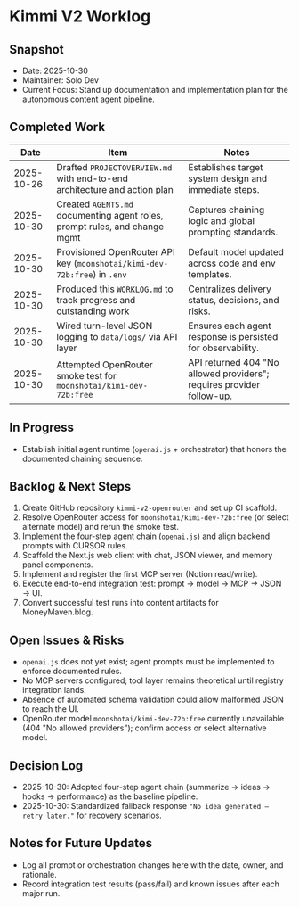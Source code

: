 # Kimmi V2 Worklog

## Snapshot

- Date: 2025-10-30
- Maintainer: Solo Dev
- Current Focus: Stand up documentation and implementation plan for the autonomous content agent pipeline.

## Completed Work

| Date       | Item                                                                      | Notes |
|------------|---------------------------------------------------------------------------|-------|
| 2025-10-26 | Drafted `PROJECTOVERVIEW.md` with end-to-end architecture and action plan | Establishes target system design and immediate steps. |
| 2025-10-30 | Created `AGENTS.md` documenting agent roles, prompt rules, and change mgmt | Captures chaining logic and global prompting standards. |
| 2025-10-30 | Provisioned OpenRouter API key (`moonshotai/kimi-dev-72b:free`) in `.env`   | Default model updated across code and env templates. |
| 2025-10-30 | Produced this `WORKLOG.md` to track progress and outstanding work          | Centralizes delivery status, decisions, and risks. |
| 2025-10-30 | Wired turn-level JSON logging to `data/logs/` via API layer                | Ensures each agent response is persisted for observability. |
| 2025-10-30 | Attempted OpenRouter smoke test for `moonshotai/kimi-dev-72b:free`          | API returned 404 "No allowed providers"; requires provider follow-up. |

## In Progress

- Establish initial agent runtime (`openai.js` + orchestrator) that honors the documented chaining sequence.

## Backlog & Next Steps

1. Create GitHub repository `kimmi-v2-openrouter` and set up CI scaffold.
2. Resolve OpenRouter access for `moonshotai/kimi-dev-72b:free` (or select alternate model) and rerun the smoke test.
3. Implement the four-step agent chain (`openai.js`) and align backend prompts with CURSOR rules.
4. Scaffold the Next.js web client with chat, JSON viewer, and memory panel components.
5. Implement and register the first MCP server (Notion read/write).
6. Execute end-to-end integration test: prompt → model → MCP → JSON → UI.
7. Convert successful test runs into content artifacts for MoneyMaven.blog.

## Open Issues & Risks

- `openai.js` does not yet exist; agent prompts must be implemented to enforce documented rules.
- No MCP servers configured; tool layer remains theoretical until registry integration lands.
- Absence of automated schema validation could allow malformed JSON to reach the UI.
- OpenRouter model `moonshotai/kimi-dev-72b:free` currently unavailable (404 "No allowed providers"); confirm access or select alternative model.

## Decision Log

- 2025-10-30: Adopted four-step agent chain (summarize → ideas → hooks → performance) as the baseline pipeline.
- 2025-10-30: Standardized fallback response `"No idea generated – retry later."` for recovery scenarios.

## Notes for Future Updates

- Log all prompt or orchestration changes here with the date, owner, and rationale.
- Record integration test results (pass/fail) and known issues after each major run.

